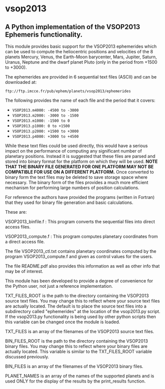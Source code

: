 # vsop2013

## A Python implementation of the VSOP2013 Ephemeris functionality.

This module provides basic support for the VSOP2013 ephemerides which can be used to compute the
heliocentric positions and velocities of the 8 planets Mercury, Venus, the Earth-Moon barycenter,
Mars, Jupiter, Saturn, Uranus, Neptune and the dwarf planet Pluto (only in the period from +1500
to +3000).

The ephemerides are provided in 6 sequential text files (ASCII) and can be downloaded at:

    ftp://ftp.imcce.fr/pub/ephem/planets/vsop2013/ephemerides
    
The following provides the name of each file and the period that it covers:

* `VSOP2013.m4000: -4500 to -3000`
* `VSOP2013.m2000: -3000 to -1500`
* `VSOP2013.m1000: -1500 to 0`
* `VSOP2013.p1000: 0 to +1500`
* `VSOP2013.p2000: +1500 to +3000`
* `VSOP2013.p4000: +3000 to +4500`

While these text files could be used directly, this would have a serious impact on the performance
of computing any significant number of planetary positions. Instead it is suggested that these
files are parsed and stored into binary format for the platform on which they will be used.
**NOTE THAT THE BINARY FILE GENERATED FOR ONE PLATFORM MAY NOT BE COMPATIBLE FOR USE ON A DIFFERENT
PLATFORM.** Once converted to binary form the text files may be deleted to save storage space where
necessary. The binary form of the files provides a much more efficient mechanism for performing
large numbers of position calculations.

For reference the authors have provided the programs (written in Fortran) that they used for binary
file generation and basic calculations.

These are:

VSOP2013_binfile.f : This program converts the sequential files into direct access files.

VSOP2013_compute.f : This program computes planetary coordinates from a direct access file.

The file VSOP2013_ctl.txt contains planetary coordinates computed by the program VSOP2013_compute.f
and given as control values for the users.

The file README.pdf also provides this information as well as other info that may be of interest.

This module has been developed to provide a degree of convenience for the Python user, not just
a reference implementation.

TXT_FILES_ROOT is the path to the directory containing the VSOP2013 source text files. You may
change this to reflect where your source text files are actually located. The default is to place
the source text files into a subdirectory called "ephemerides" at the location of the vsop2013.py
script. If the vsop2013.py functionality is being used by other python scripts then this variable
can be changed once the module is loaded.

TXT_FILES is an array of the filenames of the VSOP2013 source text files.

BIN_FILES_ROOT is the path to the directory containing the VSOP2013 binary files. You may
change this to reflect where your binary files are actually located. This variable is similar to
the TXT_FILES_ROOT variable discussed previously.

BIN_FILES is an array of the filenames of the VSOP2013 binary files.

PLANET_NAMES is an array of the names of the supported planets and is used ONLY for the display
of the results by the print_results function.
